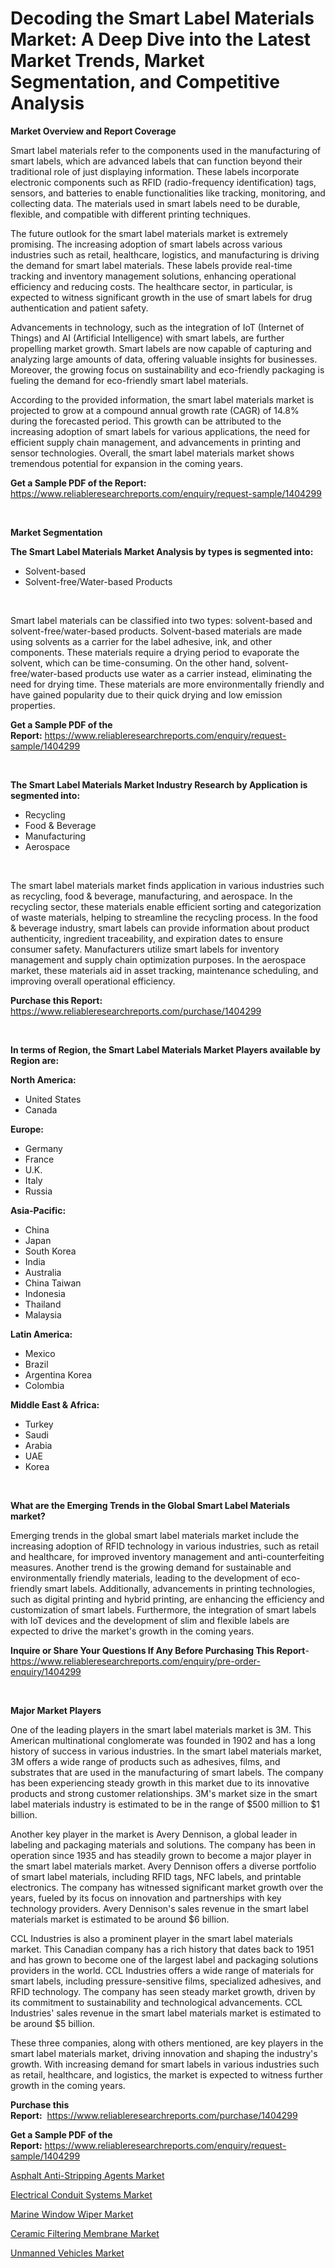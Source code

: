 <p><h1>Decoding the Smart Label Materials Market: A Deep Dive into the Latest Market Trends, Market Segmentation, and Competitive Analysis</h1></p><p><strong>Market Overview and Report Coverage</strong></p>
<p><p>Smart label materials refer to the components used in the manufacturing of smart labels, which are advanced labels that can function beyond their traditional role of just displaying information. These labels incorporate electronic components such as RFID (radio-frequency identification) tags, sensors, and batteries to enable functionalities like tracking, monitoring, and collecting data. The materials used in smart labels need to be durable, flexible, and compatible with different printing techniques.</p><p>The future outlook for the smart label materials market is extremely promising. The increasing adoption of smart labels across various industries such as retail, healthcare, logistics, and manufacturing is driving the demand for smart label materials. These labels provide real-time tracking and inventory management solutions, enhancing operational efficiency and reducing costs. The healthcare sector, in particular, is expected to witness significant growth in the use of smart labels for drug authentication and patient safety.</p><p>Advancements in technology, such as the integration of IoT (Internet of Things) and AI (Artificial Intelligence) with smart labels, are further propelling market growth. Smart labels are now capable of capturing and analyzing large amounts of data, offering valuable insights for businesses. Moreover, the growing focus on sustainability and eco-friendly packaging is fueling the demand for eco-friendly smart label materials.</p><p>According to the provided information, the smart label materials market is projected to grow at a compound annual growth rate (CAGR) of 14.8% during the forecasted period. This growth can be attributed to the increasing adoption of smart labels for various applications, the need for efficient supply chain management, and advancements in printing and sensor technologies. Overall, the smart label materials market shows tremendous potential for expansion in the coming years.</p></p>
<p><strong>Get a Sample PDF of the Report:</strong> <a href="https://www.reliableresearchreports.com/enquiry/request-sample/1404299">https://www.reliableresearchreports.com/enquiry/request-sample/1404299</a></p>
<p>&nbsp;</p>
<p><strong>Market Segmentation</strong></p>
<p><strong>The Smart Label Materials Market Analysis by types is segmented into:</strong></p>
<p><ul><li>Solvent-based</li><li>Solvent-free/Water-based Products</li></ul></p>
<p>&nbsp;</p>
<p><p>Smart label materials can be classified into two types: solvent-based and solvent-free/water-based products. Solvent-based materials are made using solvents as a carrier for the label adhesive, ink, and other components. These materials require a drying period to evaporate the solvent, which can be time-consuming. On the other hand, solvent-free/water-based products use water as a carrier instead, eliminating the need for drying time. These materials are more environmentally friendly and have gained popularity due to their quick drying and low emission properties.</p></p>
<p><strong>Get a Sample PDF of the Report:</strong>&nbsp;<a href="https://www.reliableresearchreports.com/enquiry/request-sample/1404299">https://www.reliableresearchreports.com/enquiry/request-sample/1404299</a></p>
<p>&nbsp;</p>
<p><strong>The Smart Label Materials Market Industry Research by Application is segmented into:</strong></p>
<p><ul><li>Recycling</li><li>Food & Beverage</li><li>Manufacturing</li><li>Aerospace</li></ul></p>
<p>&nbsp;</p>
<p><p>The smart label materials market finds application in various industries such as recycling, food & beverage, manufacturing, and aerospace. In the recycling sector, these materials enable efficient sorting and categorization of waste materials, helping to streamline the recycling process. In the food & beverage industry, smart labels can provide information about product authenticity, ingredient traceability, and expiration dates to ensure consumer safety. Manufacturers utilize smart labels for inventory management and supply chain optimization purposes. In the aerospace market, these materials aid in asset tracking, maintenance scheduling, and improving overall operational efficiency.</p></p>
<p><strong>Purchase this Report:</strong>&nbsp; <a href="https://www.reliableresearchreports.com/purchase/1404299">https://www.reliableresearchreports.com/purchase/1404299</a></p>
<p>&nbsp;</p>
<p><strong>In terms of Region, the Smart Label Materials Market Players available by Region are:</strong></p>
<p>
    <p> <strong> North America: </strong>
        <ul>
            <li>United States</li>
            <li>Canada</li>
        </ul>
        </p> 
    <p> <strong> Europe: </strong>
        <ul>
            <li>Germany</li>
            <li>France</li>
            <li>U.K.</li>
            <li>Italy</li>
            <li>Russia</li>
        </ul>
        </p> 
    <p> <strong> Asia-Pacific: </strong>
        <ul>
            <li>China</li>
            <li>Japan</li>
            <li>South Korea</li>
            <li>India</li>
            <li>Australia</li>
            <li>China Taiwan</li>
            <li>Indonesia</li>
            <li>Thailand</li>
            <li>Malaysia</li>
        </ul>
        </p> 
    <p> <strong> Latin America: </strong>
        <ul>
            <li>Mexico</li>
            <li>Brazil</li>
            <li>Argentina Korea</li>
            <li>Colombia</li>
        </ul>
        </p> 
    <p> <strong> Middle East & Africa: </strong>
        <ul>
            <li>Turkey</li>
            <li>Saudi</li>
            <li>Arabia</li>
            <li>UAE</li>
            <li>Korea</li>
        </ul>
    </p>
    </p>
<p>&nbsp;</p>
<p><strong>What are the Emerging Trends in the Global Smart Label Materials market?</strong></p>
<p><p>Emerging trends in the global smart label materials market include the increasing adoption of RFID technology in various industries, such as retail and healthcare, for improved inventory management and anti-counterfeiting measures. Another trend is the growing demand for sustainable and environmentally friendly materials, leading to the development of eco-friendly smart labels. Additionally, advancements in printing technologies, such as digital printing and hybrid printing, are enhancing the efficiency and customization of smart labels. Furthermore, the integration of smart labels with IoT devices and the development of slim and flexible labels are expected to drive the market's growth in the coming years.</p></p>
<p><strong>Inquire or Share Your Questions If Any Before Purchasing This Report</strong>- <a href="https://www.reliableresearchreports.com/enquiry/pre-order-enquiry/1404299">https://www.reliableresearchreports.com/enquiry/pre-order-enquiry/1404299</a></p>
<p>&nbsp;</p>
<p><strong>Major Market Players</strong></p>
<p><p>One of the leading players in the smart label materials market is 3M. This American multinational conglomerate was founded in 1902 and has a long history of success in various industries. In the smart label materials market, 3M offers a wide range of products such as adhesives, films, and substrates that are used in the manufacturing of smart labels. The company has been experiencing steady growth in this market due to its innovative products and strong customer relationships. 3M's market size in the smart label materials industry is estimated to be in the range of $500 million to $1 billion.</p><p>Another key player in the market is Avery Dennison, a global leader in labeling and packaging materials and solutions. The company has been in operation since 1935 and has steadily grown to become a major player in the smart label materials market. Avery Dennison offers a diverse portfolio of smart label materials, including RFID tags, NFC labels, and printable electronics. The company has witnessed significant market growth over the years, fueled by its focus on innovation and partnerships with key technology providers. Avery Dennison's sales revenue in the smart label materials market is estimated to be around $6 billion.</p><p>CCL Industries is also a prominent player in the smart label materials market. This Canadian company has a rich history that dates back to 1951 and has grown to become one of the largest label and packaging solutions providers in the world. CCL Industries offers a wide range of materials for smart labels, including pressure-sensitive films, specialized adhesives, and RFID technology. The company has seen steady market growth, driven by its commitment to sustainability and technological advancements. CCL Industries' sales revenue in the smart label materials market is estimated to be around $5 billion.</p><p>These three companies, along with others mentioned, are key players in the smart label materials market, driving innovation and shaping the industry's growth. With increasing demand for smart labels in various industries such as retail, healthcare, and logistics, the market is expected to witness further growth in the coming years.</p></p>
<p><strong>Purchase this Report:</strong>&nbsp;&nbsp;<a href="https://www.reliableresearchreports.com/purchase/1404299">https://www.reliableresearchreports.com/purchase/1404299</a></p>
<p></p>
<p><strong>Get a Sample PDF of the Report:</strong>&nbsp;<a href="https://www.reliableresearchreports.com/enquiry/request-sample/1404299">https://www.reliableresearchreports.com/enquiry/request-sample/1404299</a></p>
<p><p><a href="https://www.linkedin.com/pulse/asphalt-anti-stripping-agents-market-size-share-amp-trends-vbmxe/">Asphalt Anti-Stripping Agents Market</a></p><p><a href="https://github.com/rahu1506/Market-Research-Report-List-1/blob/main/electrical-conduit-systems-market.md">Electrical Conduit Systems Market</a></p><p><a href="https://medium.com/@jhonwin654/analyzing-marine-window-wiper-market-global-industry-perspective-and-forecast-2023-to-2030-f7e4f8597d5c">Marine Window Wiper Market</a></p><p><a href="https://www.linkedin.com/pulse/ceramic-filtering-membrane-market-insights-players-forecast-till-lh8we/">Ceramic Filtering Membrane Market</a></p><p><a href="https://medium.com/@chiragreportprime3/unmanned-vehicles-market-trends-and-market-analysis-forecasted-for-period-2023-2030-9fa3ecffb011">Unmanned Vehicles Market</a></p></p>